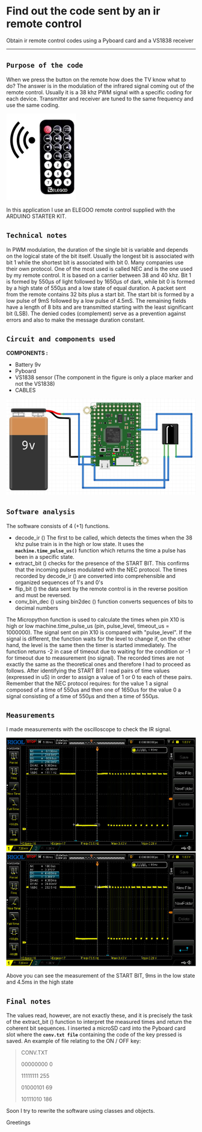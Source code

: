 # Find out the code sent by an ir remote control
Obtain ir remote control codes using a Pyboard card and a VS1838 receiver
_________________________________________________________________________


## **`Purpose of the code`**

When we press the button on the remote how does the TV know what to do?
The answer is in the modulation of the infrared signal coming out of the remote control.
Usually it is a 38 khz PWM signal with a specific coding for each device.
Transmitter and receiver are tuned to the same frequency and use the same coding.

![image](https://github.com/DannyOnkies/ObtainIRcodes/blob/main/pic/telecomando.jpg)

In this application I use an ELEGOO remote control supplied with the ARDUINO STARTER KIT.






## **`Technical notes`**

In PWM modulation, the duration of the single bit is variable and depends on the logical state of the bit itself.
Usually the longest bit is associated with bit 1 while the shortest bit is associated with bit 0.
Many companies use their own protocol. One of the most used is called NEC and is the one used by my remote control.
It is based on a carrier between 38 and 40 khz. 
Bit 1 is formed by 550μs of light followed by 1650μs of dark, while bit 0 is formed by a high state of 550μs and a low state of equal duration.
A packet sent from the remote contains 32 bits plus a start bit. The start bit is formed by a low pulse of 9mS followed by a low pulse of 4.5mS.
The remaining fields have a length of 8 bits and are transmitted starting with the least significant bit (LSB). 
The denied codes (complement) serve as a prevention against errors and also to make the message duration constant.


## **`Circuit and components used`**

**COMPONENTS :**
* Battery 9v
* Pyboard 
* VS1838 sensor (The component in the figure is only a place marker and not the VS1838)
* CABLES



![image](https://github.com/DannyOnkies/ObtainIRcodes/blob/main/pic/IR_PYBOARD.JPG)



## **`Software analysis`**

The software consists of 4 (+1) functions.

* decode_ir () The first to be called, which detects the times when the 38 khz pulse train is in the high or low state. It uses the **`machine.time_pulse_us()`** function which returns the time a pulse has been in a specific state.
* extract_bit () checks for the presence of the START BIT. This confirms that the incoming pulses modulated with the NEC protocol. The times recorded by decode_ir () are converted into comprehensible and organized sequences of 1's and 0's
* flip_bit () the data sent by the remote control is in the reverse position and must be reversed.
* conv_bin_dec () using bin2dec () function converts sequences of bits to decimal numbers

The Micropython function is used to calculate the times when pin X10 is high or low
machine.time_pulse_us (pin, pulse_level, timeout_us = 1000000).
The signal sent on pin X10 is compared with "pulse_level". If the signal is different, the function waits for the level to change
if, on the other hand, the level is the same then the timer is started immediately.
The function returns -2 in case of timeout due to waiting for the condition or -1 for timeout due to measurement (no signal).
The recorded times are not exactly the same as the theoretical ones and therefore I had to proceed as follows.
After identifying the START BIT I read pairs of time values (expressed in uS) in order to assign a value of 1 or 0 to each of these pairs.
Remember that the NEC protocol requires:
for the value 1 a signal composed of a time of 550us and then one of 1650us
for the value 0 a signal consisting of a time of 550μs and then a time of 550μs.


## **`Measurements`**
I made measurements with the oscilloscope to check the IR signal. 

![image](https://github.com/DannyOnkies/ObtainIRcodes/blob/main/pic/NewFile1.jpg)
![image](https://github.com/DannyOnkies/ObtainIRcodes/blob/main/pic/NewFile2.jpg)

Above you can see the measurement of the START BIT, 9ms in the low state and 4.5ms in the high state


## **`Final notes`**

The values read, however, are not exactly these, and it is precisely the task of the extract_bit () function to interpret the measured times and return the coherent bit sequences.
I inserted a microSD card into the Pyboard card slot where the **`conv.txt file`** containing the code of the key pressed is saved.
An example of file relating to the ON / OFF key:

> CONV.TXT
> 
> 00000000 0
> 
> 11111111 255
> 
> 01000101 69
> 
> 10111010 186
> 


Soon I try to rewrite the software using classes and objects.

Greetings




